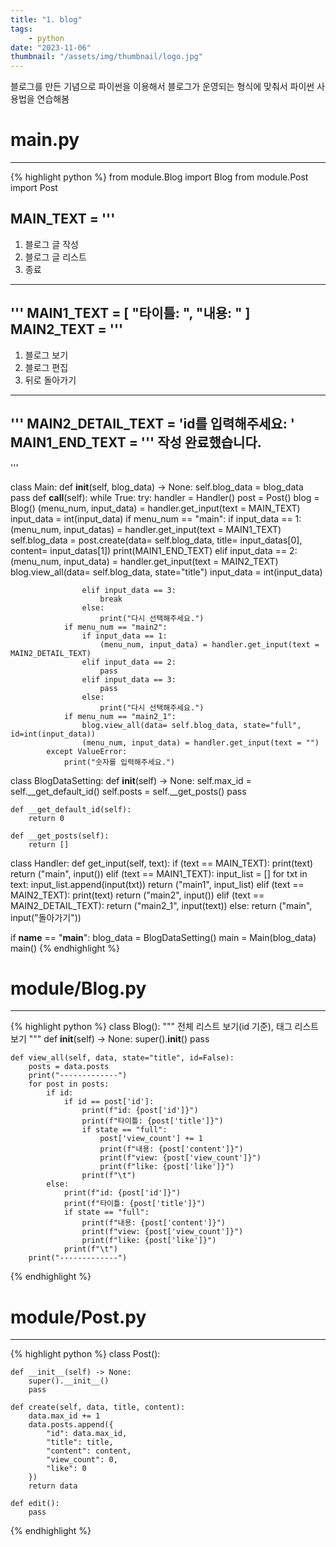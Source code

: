 ```yaml
---
title: "1. blog"
tags:
    - python
date: "2023-11-06"
thumbnail: "/assets/img/thumbnail/logo.jpg"
---
```


블로그를 만든 기념으로 파이썬을 이용해서 블로그가 운영되는 형식에 맞춰서 파이썬 사용법을 연습해봄

# **main.py**
---
{% highlight python %}
from module.Blog import Blog
from module.Post import Post

MAIN_TEXT = '''
-----------------
1. 블로그 글 작성
2. 블로그 글 리스트
3. 종료
-----------------
'''
MAIN1_TEXT = [
"타이틀: ",
"내용: "
]
MAIN2_TEXT = '''
-----------------
1. 블로그 보기
2. 블로그 편집
3. 뒤로 돌아가기
-----------------
'''
MAIN2_DETAIL_TEXT = 'id를 입력해주세요: '
MAIN1_END_TEXT = '''
작성 완료했습니다.
------------------
'''

class Main:
    def __init__(self, blog_data) -> None:
        self.blog_data = blog_data
        pass
    def __call__(self):
        while True:
            try:
                handler = Handler()
                post = Post()
                blog = Blog()
                (menu_num, input_data) = handler.get_input(text = MAIN_TEXT)
                input_data = int(input_data)
                if menu_num == "main":
                    if input_data == 1:
                        (menu_num, input_datas) = handler.get_input(text = MAIN1_TEXT)
                        self.blog_data = post.create(data= self.blog_data, title= input_datas[0], content= input_datas[1])
                        print(MAIN1_END_TEXT)
                    elif input_data == 2:
                        (menu_num, input_data) = handler.get_input(text = MAIN2_TEXT)
                        blog.view_all(data= self.blog_data, state="title")
                        input_data = int(input_data)
                        
                    elif input_data == 3:
                        break
                    else:
                        print("다시 선택해주세요.")
                if menu_num == "main2":
                    if input_data == 1:
                        (menu_num, input_data) = handler.get_input(text = MAIN2_DETAIL_TEXT)
                    elif input_data == 2:
                        pass
                    elif input_data == 3:
                        pass
                    else:
                        print("다시 선택해주세요.")
                if menu_num == "main2_1":
                    blog.view_all(data= self.blog_data, state="full", id=int(input_data))
                    (menu_num, input_data) = handler.get_input(text = "")
            except ValueError:
                print("숫자를 입력해주세요.")

class BlogDataSetting:
    def __init__(self) -> None:
        self.max_id = self.__get_default_id()
        self.posts = self.__get_posts()
        pass

    def __get_default_id(self):
        return 0

    def __get_posts(self):
        return []

class Handler:
    def get_input(self, text):
        if (text == MAIN_TEXT):
            print(text)
            return ("main", input())
        elif (text == MAIN1_TEXT):
            input_list = []
            for txt in text:
                input_list.append(input(txt))
            return ("main1", input_list)
        elif (text == MAIN2_TEXT):
            print(text)
            return ("main2", input())
        elif (text == MAIN2_DETAIL_TEXT):
            return ("main2_1", input(text))
        else:
            return ("main", input("돌아가기"))

if __name__ == "__main__":
    blog_data = BlogDataSetting()
    main = Main(blog_data)
    main()
{% endhighlight %}

# **module/Blog.py**
---
{% highlight python %}
class Blog():
    """
    전체 리스트 보기(id 기준), 태그 리스트 보기
    """
    def __init__(self) -> None:
        super().__init__()
        pass

    def view_all(self, data, state="title", id=False):
        posts = data.posts
        print("-------------")
        for post in posts:
            if id:
                if id == post['id']:
                    print(f"id: {post['id']}")
                    print(f"타이틀: {post['title']}")
                    if state == "full":
                        post['view_count'] += 1
                        print(f"내용: {post['content']}")
                        print(f"view: {post['view_count']}")
                        print(f"like: {post['like']}")
                    print(f"\t")
            else:
                print(f"id: {post['id']}")
                print(f"타이틀: {post['title']}")
                if state == "full":
                    print(f"내용: {post['content']}")
                    print(f"view: {post['view_count']}")
                    print(f"like: {post['like']}")
                print(f"\t")
        print("-------------")
{% endhighlight %}

# **module/Post.py**
---
{% highlight python %}
class Post():

    def __init__(self) -> None:
        super().__init__()
        pass

    def create(self, data, title, content):
        data.max_id += 1
        data.posts.append({
            "id": data.max_id,
            "title": title,
            "content": content,
            "view_count": 0,
            "like": 0
        })
        return data 

    def edit():
        pass
{% endhighlight %}
